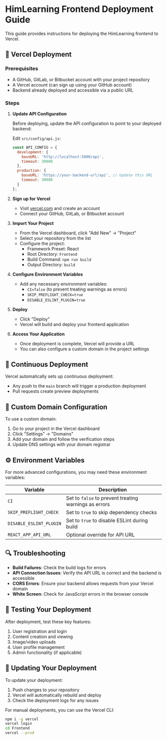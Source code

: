 # HimLearning Frontend Deployment Guide

This guide provides instructions for deploying the HimLearning frontend to Vercel.

## 🚀 Vercel Deployment

### Prerequisites
- A GitHub, GitLab, or Bitbucket account with your project repository
- A Vercel account (can sign up using your GitHub account)
- Backend already deployed and accessible via a public URL

### Steps

1. **Update API Configuration**

   Before deploying, update the API configuration to point to your deployed backend:

   Edit `src/config/api.js`:
   ```javascript
   const API_CONFIG = {
     development: {
       baseURL: 'http://localhost:5000/api',
       timeout: 30000
     },
     production: {
       baseURL: 'https://your-backend-url/api', // Update this URL
       timeout: 30000
     }
   };
   ```

2. **Sign up for Vercel**
   - Visit [vercel.com](https://vercel.com) and create an account
   - Connect your GitHub, GitLab, or Bitbucket account

3. **Import Your Project**
   - From the Vercel dashboard, click "Add New" → "Project"
   - Select your repository from the list
   - Configure the project:
     - Framework Preset: React
     - Root Directory: `Frontend`
     - Build Command: `npm run build`
     - Output Directory: `build`

4. **Configure Environment Variables**
   - Add any necessary environment variables:
     - `CI=false` (to prevent treating warnings as errors)
     - `SKIP_PREFLIGHT_CHECK=true`
     - `DISABLE_ESLINT_PLUGIN=true`

5. **Deploy**
   - Click "Deploy"
   - Vercel will build and deploy your frontend application

6. **Access Your Application**
   - Once deployment is complete, Vercel will provide a URL
   - You can also configure a custom domain in the project settings

## 🔄 Continuous Deployment

Vercel automatically sets up continuous deployment:

- Any push to the `main` branch will trigger a production deployment
- Pull requests create preview deployments

## 🔧 Custom Domain Configuration

To use a custom domain:

1. Go to your project in the Vercel dashboard
2. Click "Settings" → "Domains"
3. Add your domain and follow the verification steps
4. Update DNS settings with your domain registrar

## ⚙️ Environment Variables

For more advanced configurations, you may need these environment variables:

| Variable | Description |
|----------|-------------|
| `CI` | Set to `false` to prevent treating warnings as errors |
| `SKIP_PREFLIGHT_CHECK` | Set to `true` to skip dependency checks |
| `DISABLE_ESLINT_PLUGIN` | Set to `true` to disable ESLint during build |
| `REACT_APP_API_URL` | Optional override for API URL |

## 🔍 Troubleshooting

- **Build Failures**: Check the build logs for errors
- **API Connection Issues**: Verify the API URL is correct and the backend is accessible
- **CORS Errors**: Ensure your backend allows requests from your Vercel domain
- **White Screen**: Check for JavaScript errors in the browser console

## 📱 Testing Your Deployment

After deployment, test these key features:

1. User registration and login
2. Content creation and viewing
3. Image/video uploads
4. User profile management
5. Admin functionality (if applicable)

## 🔄 Updating Your Deployment

To update your deployment:

1. Push changes to your repository
2. Vercel will automatically rebuild and deploy
3. Check the deployment logs for any issues

For manual deployments, you can use the Vercel CLI:

```bash
npm i -g vercel
vercel login
cd Frontend
vercel --prod
``` 